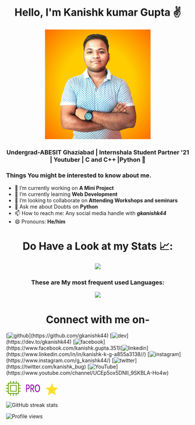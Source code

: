 <h1 align="center">Hello, I'm Kanishk kumar Gupta ✌️</h1>
<p align="center">
  <img width="290" height="300" src="https://github.com/gkanishk44/gkanishk44/blob/main/images/kkansi.jpg">
</p>
<h3 align="center">Undergrad-ABESIT Ghaziabad | Internshala Student Partner '21 | Youtuber | C and C++ |Python 🐍</h3>

### Things You might be interested to know about me.

- 🔭 I’m currently working on **A Mini Project** 
- 🌱 I’m currently learning **Web Development** 
- 👯 I’m looking to collaborate on **Attending Workshops and seminars** 
- 💬 Ask me about Doubts on **Python** 
- 📫 How to reach me: Any social media handle with ***gkanishk44***  
- 😄 Pronouns: **He/him** 

  
 <h1 align="center">Do Have a Look at my Stats 📈:</h1>
<p align="center">
<img src="https://github-readme-stats.vercel.app/api?username=gkanishk44&count_private=true&theme=algolia" />
</p>

<h3 align="center">These are My most frequent used Languages:</h3>

<p align="center">
  <img src="https://github-readme-stats.vercel.app/api/top-langs/?username=gkanishk44" />
  </p>


<h1 align="center">Connect with me on- </h1> 
[<img src='https://cdn.jsdelivr.net/npm/simple-icons@3.0.1/icons/github.svg' alt='github' height='40'>](https://github.com/gkanishk44)  [<img src='https://cdn.jsdelivr.net/npm/simple-icons@3.0.1/icons/dev-dot-to.svg' alt='dev' height='40'>](https://dev.to/gkanishk44) [<img src='https://cdn.jsdelivr.net/npm/simple-icons@3.0.1/icons/facebook.svg' alt='facebook' height='40'>](https://www.facebook.com/kanishk.gupta.351)[<img src='https://cdn.jsdelivr.net/npm/simple-icons@3.0.1/icons/linkedin.svg' alt='linkedin' height='40'>](https://www.linkedin.com/in/in/kanishk-k-g-a855a3138//)    [<img src='https://cdn.jsdelivr.net/npm/simple-icons@3.0.1/icons/instagram.svg' alt='instagram' height='40'>](https://www.instagram.com/g_kanishk44/)  [<img src='https://cdn.jsdelivr.net/npm/simple-icons@3.0.1/icons/twitter.svg' alt='twitter' height='40'>](https://twitter.com/kanishk_bug)  [<img src='https://cdn.jsdelivr.net/npm/simple-icons@3.0.1/icons/youtube.svg' alt='YouTube' height='40'>](https://www.youtube.com/channel/UCEp5ox5DNIl_9SKBLA-Ho4w)  


<a href='https://docs.github.com/en/developers'><img src='https://raw.githubusercontent.com/acervenky/animated-github-badges/master/assets/devbadge.gif' width='40' height='40'></a> <a href='https://github.com/pricing'><img src='https://raw.githubusercontent.com/acervenky/animated-github-badges/master/assets/pro.gif' width='40' height='40'></a> <a href='https://stars.github.com/'><img src='https://raw.githubusercontent.com/acervenky/animated-github-badges/master/assets/starbadge.gif' width='35' height='35'></a> 

![GitHub streak stats](https://github-readme-streak-stats.herokuapp.com/?user=gkanishk44)  

![Profile views](https://gpvc.arturio.dev/gkanishk44)  
